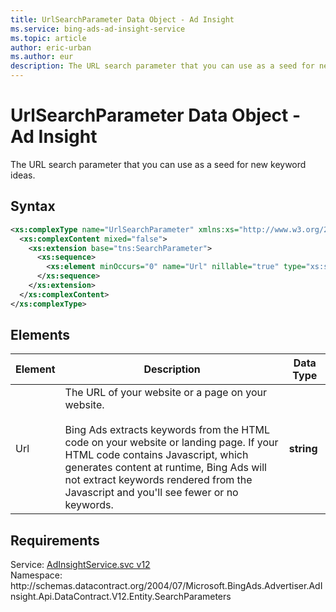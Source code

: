 ```yaml
---
title: UrlSearchParameter Data Object - Ad Insight
ms.service: bing-ads-ad-insight-service
ms.topic: article
author: eric-urban
ms.author: eur
description: The URL search parameter that you can use as a seed for new keyword ideas.
---
```

# UrlSearchParameter Data Object - Ad Insight
The URL search parameter that you can use as a seed for new keyword ideas.

## Syntax
```xml
<xs:complexType name="UrlSearchParameter" xmlns:xs="http://www.w3.org/2001/XMLSchema">
  <xs:complexContent mixed="false">
    <xs:extension base="tns:SearchParameter">
      <xs:sequence>
        <xs:element minOccurs="0" name="Url" nillable="true" type="xs:string" />
      </xs:sequence>
    </xs:extension>
  </xs:complexContent>
</xs:complexType>
```

## <a name="elements"></a>Elements

|Element|Description|Data Type|
|-----------|---------------|-------------|
|<a name="url"></a>Url|The URL of your website or a page on your website.<br/><br/> Bing Ads extracts keywords from the HTML code on your website or landing page. If your HTML code contains Javascript, which generates content at runtime, Bing Ads will not extract keywords rendered from the Javascript and you'll see fewer or no keywords.|**string**|

## Requirements
Service: [AdInsightService.svc v12](https://adinsight.api.bingads.microsoft.com/Api/Advertiser/AdInsight/v12/AdInsightService.svc)  
Namespace: http\://schemas.datacontract.org/2004/07/Microsoft.BingAds.Advertiser.AdInsight.Api.DataContract.V12.Entity.SearchParameters  

